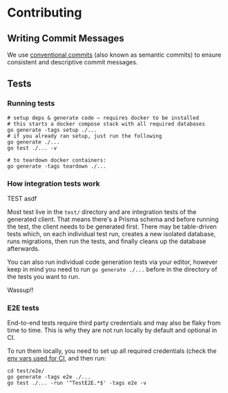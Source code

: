 # Contributing

## Writing Commit Messages

We use [conventional commits](https://www.conventionalcommits.org) (also known as semantic commits) to ensure consistent and descriptive commit messages.

## Tests

### Running tests

```shell
# setup deps & generate code – requires docker to be installed
# this starts a docker compose stack with all required databases
go generate -tags setup ./...
# if you already ran setup, just run the following
go generate ./...
go test ./... -v

# to teardown docker containers:
go generate -tags teardown ./...
```

### How integration tests work

TEST asdf

Most test live in the `test/` directory and are integration tests of the generated client. That means there's a Prisma schema and before running the test, the client needs to be generated first. There may be table-driven tests which, on each individual test run, creates a new isolated database, runs migrations, then run the tests, and finally cleans up the database afterwards.

You can also run individual code generation tests via your editor, however keep in mind you need to run `go generate ./...` before in the directory of the tests you want to run.

Wassup!!

### E2E tests

End-to-end tests require third party credentials and may also be flaky from time to time. This is why they are not run locally by default and optional in CI.

To run them locally, you need to set up all required credentials (check the [env vars used for CI](https://github.com/prisma/prisma-client-go/blob/a8a05c34aadd035303ea4651fcf6187cc4d039a0/.github/workflows/e2e-test.yml#L43), and then run:

```
cd test/e2e/
go generate -tags e2e ./...
go test ./... -run '^TestE2E.*$' -tags e2e -v
```

